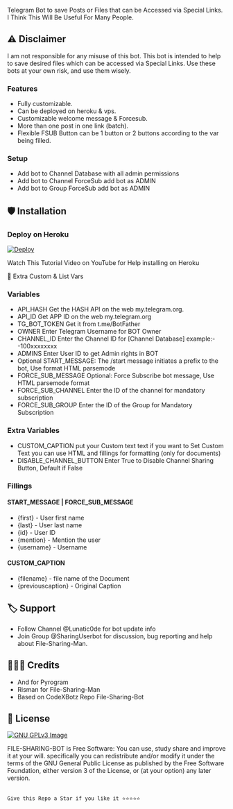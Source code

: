 

 Telegram Bot to save Posts or Files that can be Accessed via Special Links.
 I Think This Will Be Useful For Many People.

 ## ⚠️ Disclaimer

 I am not responsible for any misuse of this bot.
 This bot is intended to help to save desired files which can be accessed via Special Links.
 Use these bots at your own risk, and use them wisely.

 ### Features
 - Fully customizable.
 - Can be deployed on heroku & vps.
 - Customizable welcome message & Forcesub.
 - More than one post in one link (batch).
 - Flexible FSUB Button can be 1 button or 2 buttons according to the var being filled.

 ### Setup

 - Add bot to Channel Database with all admin permissions
 - Add bot to Channel ForceSub add bot as ADMIN
 - Add bot to Group ForceSub add bot as ADMIN

 ## 🛡 Installation
 ### Deploy on Heroku
[![Deploy](https://www.herokucdn.com/deploy/button.svg)](https://heroku.com/deploy?template=https://github.com/GeekLuffy/FileStore)</br>

 Watch This Tutorial Video on YouTube for Help installing on Heroku
 
   
 

 
 🔗 Extra Custom & List Vars

 ### Variables

 * API_HASH Get the HASH API on the web my.telegram.org.
 * API_ID Get APP ID on the web my.telegram.org
 * TG_BOT_TOKEN Get it from t.me/BotFather
 * OWNER Enter Telegram Username for BOT Owner
 * CHANNEL_ID Enter the Channel ID for [Channel Database] example:- -100xxxxxxxx
 * ADMINS Enter User ID to get Admin rights in BOT
 * Optional START_MESSAGE: The /start message initiates a prefix to the bot, Use format  HTML parsemode
 * FORCE_SUB_MESSAGE Optional: Force Subscribe bot message, Use HTML parsemode format
 * FORCE_SUB_CHANNEL Enter the ID of the channel for mandatory subscription
 * FORCE_SUB_GROUP Enter the ID of the Group for Mandatory Subscription

 ### Extra Variables

 * CUSTOM_CAPTION put your Custom text text if you want to Set Custom Text you can use HTML and fillings for formatting (only for documents)
 * DISABLE_CHANNEL_BUTTON Enter True to Disable Channel Sharing Button, Default if False

 ### Fillings
 #### START_MESSAGE |  FORCE_SUB_MESSAGE

 * {first} - User first name
 * {last} - User last name
 * {id} - User ID
 * {mention} - Mention the user
 * {username} - Username

 #### CUSTOM_CAPTION

 * {filename} - file name of the Document
 * {previouscaption} - Original Caption

 

 ## 🏷 Support
 - Follow Channel @Lunatic0de for bot update info
 - Join Group @SharingUserbot for discussion, bug reporting and help about File-Sharing-Man.

 ## 👨🏻‍💻 Credits

 - And for Pyrogram
 - Risman for File-Sharing-Man
 - Based on CodeXBotz Repo File-Sharing-Bot

 ## 📑 License
[![GNU GPLv3 Image](https://www.gnu.org/graphics/gplv3-127x51.png)](http://www.gnu.org/licenses/gpl-3.0.en.html)  

 FILE-SHARING-BOT is Free Software: You can use, study share and improve it at your
 will.  specifically you can redistribute and/or modify it under the terms of the
 GNU General Public License as
 published by the Free Software Foundation, either version 3 of the License, or
 (at your option) any later version.

 ##

    Give this Repo a Star if you like it ⭐️⭐️⭐️⭐️⭐️
